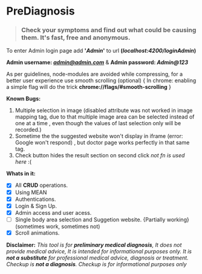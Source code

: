 # PreDiagnosis

> ### Check your symptoms and find out what could be causing them. It's fast, free and anonymous.

To enter Admin login page add **'*Admin*'** to url __(*localhost:4200/loginAdmin*)__

__Admin username: *admin@admin.com*__ & __Admin password: *Admin@123*__

As per guidelines, node-modules  are avoided while compressing, for a better user experience use smooth scrolling (optional) { In chrome: enabling a simple flag will do the trick  **chrome://flags/#smooth-scrolling**  }

**Known Bugs:**
 1. Multiple selection in image (disabled attribute was not worked in image mapping tag, due to that multiple image area can be selected instead of one at a time , even though the values of last selection only will be recorded.)
 2. Sometime the the suggested website won't display in iframe (error: Google won't respond) , but doctor page works perfectly in that same tag.
 3. Check button hides the result section on second click _not fn is used here_ :(
 
 **Whats in it:**
 - [X] All **CRUD** operations.
 - [X] Using MEAN
 - [X] Authentications.
 - [X] Login & Sign Up.
 - [X] Admin access and user acess.
 - [ ] Single body area selection and Suggetion website. {Partially working}(sometimes work, sometimes not)
 - [X] Scroll animations.

**Disclaimer:** _This tool is for **preliminary medical diagnosis**, It does not provide medical advice, It is intended for informational purposes only.
It is **not a substitute** for professional medical advice, diagnosis or treatment.
Checkup is **not a diagnosis**. Checkup is for informational purposes only_
